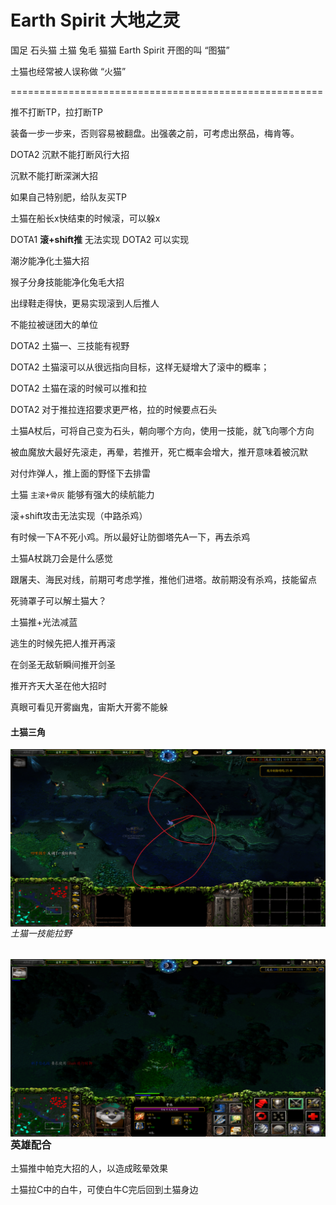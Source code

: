 # Earth Spirit 大地之灵



国足  石头猫	土猫 	兔毛	 猫猫	 Earth Spirit		开图的叫 “图猫”

土猫也经常被人误称做 “火猫”

======================================================

推不打断TP，拉打断TP

装备一步一步来，否则容易被翻盘。出强袭之前，可考虑出祭品，梅肯等。

DOTA2 沉默不能打断风行大招

沉默不能打断深渊大招

如果自己特别肥，给队友买TP

土猫在船长x快结束的时候滚，可以躲x

DOTA1	**滚+shift推** 无法实现
DOTA2	可以实现

潮汐能净化土猫大招

猴子分身技能能净化兔毛大招

出绿鞋走得快，更易实现滚到人后推人

不能拉被谜团大的单位

DOTA2 土猫一、三技能有视野

DOTA2 土猫滚可以从很远指向目标，这样无疑增大了滚中的概率；

DOTA2 土猫在滚的时候可以推和拉

DOTA2 对于推拉连招要求更严格，拉的时候要点石头

土猫A杖后，可将自己变为石头，朝向哪个方向，使用一技能，就飞向哪个方向

被血魔放大最好先滚走，再晕，若推开，死亡概率会增大，推开意味着被沉默

对付炸弹人，推上面的野怪下去排雷

土猫 `主滚+骨灰` 能够有强大的续航能力

滚+shift攻击无法实现（中路杀鸡）

有时候一下A不死小鸡。所以最好让防御塔先A一下，再去杀鸡

土猫A杖跳刀会是什么感觉

跟屠夫、海民对线，前期可考虑学推，推他们进塔。故前期没有杀鸡，技能留点

死骑罩子可以解土猫大？

土猫推+光法减蓝

逃生的时候先把人推开再滚

在剑圣无敌斩瞬间推开剑圣

推开齐天大圣在他大招时

真眼可看见开雾幽鬼，宙斯大开雾不能躲

#### 土猫三角
<img src="./img/土猫三角.png" alt="土猫三角" style="zoom: 50%;" align="left" />



###### 土猫一技能拉野

<img src="./img/土猫一技能拉野.png" alt="土猫一技能拉野" style="zoom: 50%;" align="left" />



### 英雄配合

土猫推中帕克大招的人，以造成眩晕效果

土猫拉C中的白牛，可使白牛C完后回到土猫身边

